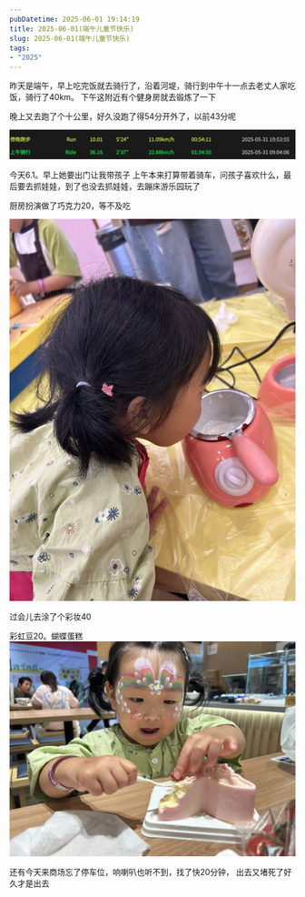 ```yaml
---
pubDatetime: 2025-06-01 19:14:19
title: 2025-06-01(端午儿童节快乐)
slug: 2025-06-01(端午儿童节快乐)
tags:
- "2025"
---
```


昨天是端午，早上吃完饭就去骑行了，沿着河堤，骑行到中午十一点去老丈人家吃饭，骑行了40km。
下午这附近有个健身房就去锻炼了一下

晚上又去跑了个十公里，好久没跑了得54分开外了，以前43分呢

![Image](../../../../public/img/2025/2025-06-01-16ab38d9-d164-4e80-bec9-de31d29c1b9f.webp)

今天6.1。早上她要出门让我带孩子
上午本来打算带着骑车，问孩子喜欢什么，最后要去抓娃娃，到了也没去抓娃娃，去蹦床游乐园玩了

厨房扮演做了巧克力20，等不及吃

![Image](../../../../public/img/2025/2025-06-01-5c46f59f-9247-4449-8e1c-34abe7764fd2.webp)

过会儿去涂了个彩妆40

彩虹豆20。蝴蝶蛋糕
![Image](../../../../public/img/2025/2025-06-01-3e707c81-8f5f-4456-b994-f0b28a1c13fd.webp)

还有今天来商场忘了停车位，响喇叭也听不到，找了快20分钟， 出去又堵死了好久才是出去

